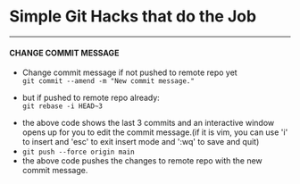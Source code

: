 # Simple Git Hacks that do the Job
_____________________________________________________

#### CHANGE COMMIT MESSAGE
* Change commit message if not pushed to remote repo yet  
`git commit --amend -m "New commit message."`

* but if pushed to remote repo already:  
`git rebase -i HEAD~3` 
- the above code shows the last 3 commits and an interactive window opens up for you to edit the commit message.(if it is vim, you can use 'i' to insert and 'esc' to exit insert mode and ':wq' to save and quit)  
- `git push --force origin main`  
- the above code pushes the changes to remote repo with the new commit message.
